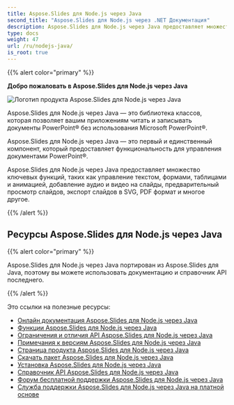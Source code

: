 ```yaml
---
title: Aspose.Slides для Node.js через Java
second_title: "Aspose.Slides для Node.js через .NET Документация"
description: Aspose.Slides для Node.js через Java предоставляет множество ключевых функций, таких как управление текстом, формами, таблицами и анимацией, добавление аудио и видео на слайды, предварительный просмотр слайдов, экспорт слайдов в SVG, PDF формат и многое другое.
type: docs
weight: 47
url: /ru/nodejs-java/
is_root: true
---
```


{{% alert color="primary" %}}

**Добро пожаловать в Aspose.Slides для Node.js через Java**

![Логотип продукта Aspose.Slides для Node.js через Java](aspose_slides-for-nodejs-via-java.png)

Aspose.Slides для Node.js через Java — это библиотека классов, которая позволяет вашим приложениям читать и записывать документы PowerPoint® без использования Microsoft PowerPoint®.

Aspose.Slides для Node.js через Java — это первый и единственный компонент, который предоставляет функциональность для управления документами PowerPoint®.

Aspose.Slides для Node.js через Java предоставляет множество ключевых функций, таких как управление текстом, формами, таблицами и анимацией, добавление аудио и видео на слайды, предварительный просмотр слайдов, экспорт слайдов в SVG, PDF формат и многое другое.

{{% /alert %}}

## Ресурсы Aspose.Slides для Node.js через Java

{{% alert color="primary" %}}

Aspose.Slides для Node.js через Java портирован из Aspose.Slides для Java, поэтому вы можете использовать документацию и справочник API последнего.

{{% /alert %}}

Это ссылки на полезные ресурсы:

- [Онлайн документация Aspose.Slides для Node.js через Java](/slides/ru/java/developer-guide/)
- [Функции Aspose.Slides для Node.js через Java](/slides/ru/nodejs-java/features-overview/)
- [Ограничения и отличия API Aspose.Slides для Node.js через Java](/slides/ru/nodejs-java/limitations-and-api-differences/)
- [Примечания к версиям Aspose.Slides для Node.js через Java](https://releases.aspose.com/slides/nodejs-java/release-notes/)
- [Страница продукта Aspose.Slides для Node.js через Java](https://products.aspose.com/slides/nodejs-java/)
- [Скачать пакет Aspose.Slides для Node.js через Java](https://releases.aspose.com/slides/nodejs-java/)
- [Установка Aspose.Slides для Node.js через Java](/slides/ru/nodejs-java/installation/)
- [Справочник API Aspose.Slides для Node.js через Java](https://reference.aspose.com/slides/nodejs-java/)
- [Форум бесплатной поддержки Aspose.Slides для Node.js через Java](https://forum.aspose.com/c/slides/11)
- [Служба поддержки Aspose.Slides для Node.js через Java на платной основе](https://helpdesk.aspose.com/)